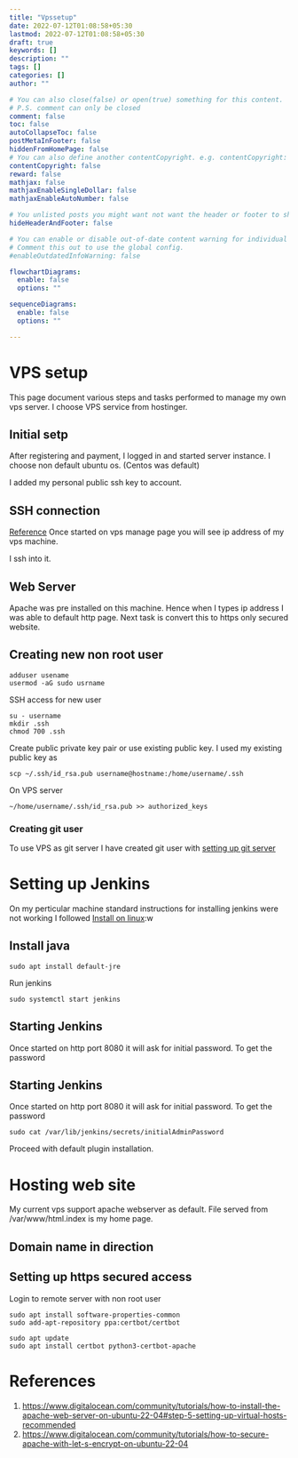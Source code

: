 ```yaml
---
title: "Vpssetup"
date: 2022-07-12T01:08:58+05:30
lastmod: 2022-07-12T01:08:58+05:30
draft: true
keywords: []
description: ""
tags: []
categories: []
author: ""

# You can also close(false) or open(true) something for this content.
# P.S. comment can only be closed
comment: false
toc: false
autoCollapseToc: false
postMetaInFooter: false
hiddenFromHomePage: false
# You can also define another contentCopyright. e.g. contentCopyright: "This is another copyright."
contentCopyright: false
reward: false
mathjax: false
mathjaxEnableSingleDollar: false
mathjaxEnableAutoNumber: false

# You unlisted posts you might want not want the header or footer to show
hideHeaderAndFooter: false

# You can enable or disable out-of-date content warning for individual post.
# Comment this out to use the global config.
#enableOutdatedInfoWarning: false

flowchartDiagrams:
  enable: false
  options: ""

sequenceDiagrams: 
  enable: false
  options: ""

---
```


<!--more-->

# VPS setup 
This page document various steps and tasks performed to manage my own vps server. I choose
VPS service from hostinger.

## Initial setp
After registering and payment, I logged in and started server instance. I choose non default
ubuntu os. (Centos was default)

I added my personal public ssh key to account. 

## SSH connection
[Reference](https://www.hostinger.in/tutorials/getting-started-with-vps-hosting)
Once started on vps manage page you will see ip address of my vps machine.

I ssh into it.

## Web Server
Apache was pre installed on this machine. Hence when I types ip address I was able to default 
http page. Next task is convert this to https only secured website.

## Creating new non root user
```
adduser usename
usermod -aG sudo usrname
```

SSH access for new user
```
su - username
mkdir .ssh
chmod 700 .ssh

```

Create public private key pair or use existing public key. I used my existing
public key as

```
scp ~/.ssh/id_rsa.pub username@hostname:/home/username/.ssh
```

On VPS server

```
~/home/username/.ssh/id_rsa.pub >> authorized_keys
```


### Creating git user
To use VPS as git server I have created git user with 
[setting up git server](https://git-scm.com/book/en/v2/Git-on-the-Server-Setting-Up-the-Server)


# Setting up Jenkins
On my perticular machine standard instructions for installing jenkins were not working
I followed [Install on linux](https://www.jenkins.io/doc/book/installing/linux/):w

## Install java
```
sudo apt install default-jre
```
Run jenkins
```
sudo systemctl start jenkins

```

## Starting Jenkins
Once started on http port 8080 it will ask for initial password. To get the password
## Starting Jenkins
Once started on http port 8080 it will ask for initial password. To get the password

```
sudo cat /var/lib/jenkins/secrets/initialAdminPassword
```
Proceed with default plugin installation.

# Hosting web site
My current vps support apache webserver as default. File served from 
/var/www/html.index is my home page.

## Domain name in direction

## Setting up https secured access

Login to remote server with non root user
```
sudo apt install software-properties-common
sudo add-apt-repository ppa:certbot/certbot

sudo apt update
sudo apt install certbot python3-certbot-apache

```

# References
1. https://www.digitalocean.com/community/tutorials/how-to-install-the-apache-web-server-on-ubuntu-22-04#step-5-setting-up-virtual-hosts-recommended
2. https://www.digitalocean.com/community/tutorials/how-to-secure-apache-with-let-s-encrypt-on-ubuntu-22-04
